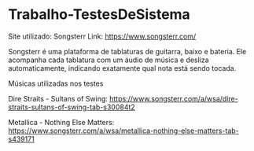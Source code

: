 # Trabalho-TestesDeSistema

Site utilizado: Songsterr 
Link: https://www.songsterr.com/

Songsterr é uma plataforma de tablaturas de guitarra, baixo e bateria. Ele acompanha cada tablatura com um áudio de música e desliza automaticamente, indicando exatamente qual nota está sendo tocada.

Músicas utilizadas nos testes

Dire Straits - Sultans of Swing:
https://www.songsterr.com/a/wsa/dire-straits-sultans-of-swing-tab-s30084t2

Metallica - Nothing Else Matters:
https://www.songsterr.com/a/wsa/metallica-nothing-else-matters-tab-s439171
